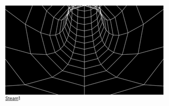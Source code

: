 ![alt text](4d59f15a633b8b448dd01a298c121ad9.gif) 
[Steam](https://steamcommunity.com/id/yourrbestfriend)1



